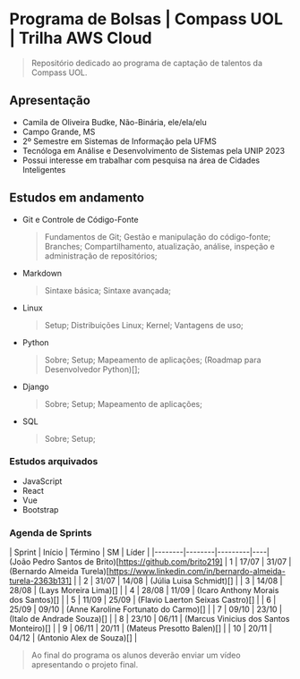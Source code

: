 # Programa de Bolsas | Compass UOL | Trilha AWS Cloud

> Repositório dedicado ao programa de captação de talentos da Compass UOL.

## Apresentação
- Camila de Oliveira Budke, Não-Binária, ele/ela/elu
- Campo Grande, MS
- 2º Semestre em Sistemas de Informação pela UFMS
- Tecnóloga em Análise e Desenvolvimento de Sistemas pela UNIP 2023
- Possui interesse em trabalhar com pesquisa na área de Cidades Inteligentes

## Estudos em andamento

- Git e Controle de Código-Fonte
    > Fundamentos de Git;
    > Gestão e manipulação do código-fonte;
    > Branches;
    > Compartilhamento, atualização, análise, inspeção e administração de repositórios; 
- Markdown
    > Sintaxe básica;
    > Sintaxe avançada;
- Linux
    > Setup;
    > Distribuições Linux;
    > Kernel;
    > Vantagens de uso;
- Python
    > Sobre;
    > Setup;
    > Mapeamento de aplicações;
    > (Roadmap para Desenvolvedor Python)[];
- Django
    > Sobre;
    > Setup;
    > Mapeamento de aplicações;
- SQL
    > Sobre;
    > Setup;

### Estudos arquivados

- JavaScript
- React
- Vue
- Bootstrap

### Agenda de Sprints

| Sprint | Início | Término | SM | Líder |
|--------|--------|---------|----| (João Pedro Santos de Brito)[https://github.com/brito219]
| 1 | 17/07 | 31/07 | (Bernardo Almeida Turela)[https://www.linkedin.com/in/bernardo-almeida-turela-2363b131] |
| 2 | 31/07 | 14/08 | (Júlia Luisa Schmidt)[] |
| 3 | 14/08 | 28/08 | (Lays Moreira Lima)[] |
| 4 | 28/08 | 11/09 | (Icaro Anthony Morais dos Santos)[] |
| 5 | 11/09 | 25/09 | (Flavio Laerton Seixas Castro)[] |
| 6 | 25/09 | 09/10 | (Anne Karoline Fortunato do Carmo)[] |
| 7 | 09/10 | 23/10 | (Italo de Andrade Souza)[] |
| 8 | 23/10 | 06/11 | (Marcus Vinicius dos Santos Monteiro)[] |
| 9 | 06/11 | 20/11 | (Mateus Presotto Balen)[] |
| 10 | 20/11 | 04/12 | (Antonio Alex de Souza)[] | 

> Ao final do programa os alunos deverão enviar um vídeo apresentando o projeto final.

